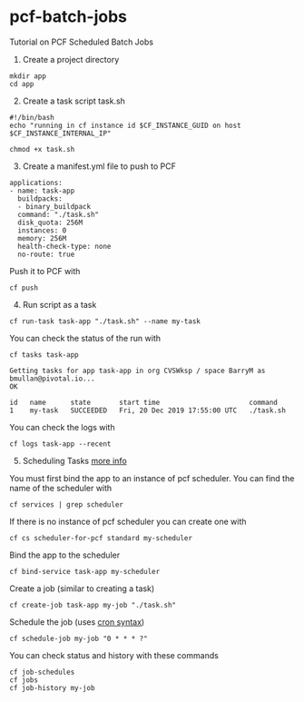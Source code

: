 # pcf-batch-jobs
Tutorial on PCF Scheduled Batch Jobs


1) Create a project directory
```
mkdir app
cd app
```
2) Create a task script
task.sh
```
#!/bin/bash
echo "running in cf instance id $CF_INSTANCE_GUID on host $CF_INSTANCE_INTERNAL_IP"
```

```
chmod +x task.sh
```

3) Create a manifest.yml file to push to PCF

```
applications:
- name: task-app
  buildpacks:
  - binary_buildpack
  command: "./task.sh"
  disk_quota: 256M
  instances: 0
  memory: 256M
  health-check-type: none
  no-route: true
  ```
Push it to PCF with 
```
cf push
```

4) Run script as a task

```
cf run-task task-app "./task.sh" --name my-task
```

You can check the status of the run with 
```
cf tasks task-app

Getting tasks for app task-app in org CVSWksp / space BarryM as bmullan@pivotal.io...
OK

id   name      state       start time                      command
1    my-task   SUCCEEDED   Fri, 20 Dec 2019 17:55:00 UTC   ./task.sh
```
You can check the logs with 
```
cf logs task-app --recent
```

5) Scheduling Tasks [more info](https://docs.pivotal.io/scheduler/1-2/using-jobs.html)

You must first bind the app to an instance of pcf scheduler. You can find the name of the scheduler with 
```
cf services | grep scheduler
```
If there is no instance of pcf scheduler you can create one with 
```
cf cs scheduler-for-pcf standard my-scheduler
```

Bind the app to the scheduler
```
cf bind-service task-app my-scheduler
```

Create a job (similar to creating a task)
```
cf create-job task-app my-job "./task.sh"
```

Schedule the job (uses [cron syntax](https://docs.pivotal.io/scheduler/1-2/syntax.html))
```
cf schedule-job my-job "0 * * * ?"
```

You can check status and history with these commands
```
cf job-schedules
cf jobs
cf job-history my-job
```








  
